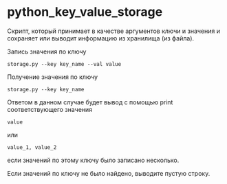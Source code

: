 # python_key_value_storage


Cкрипт, который принимает в качестве аргументов ключи и значения и сохраняет или выводит информацию из хранилища (из файла).

Запись значения по ключу

```
storage.py --key key_name --val value
```

Получение значения по ключу

```
storage.py --key key_name
```

Ответом в данном случае будет вывод с помощью print соответствующего значения

```
value
```

или

```
value_1, value_2
```

если значений по этому ключу было записано несколько.

Если значений по ключу не было найдено, выводите пустую строку.
